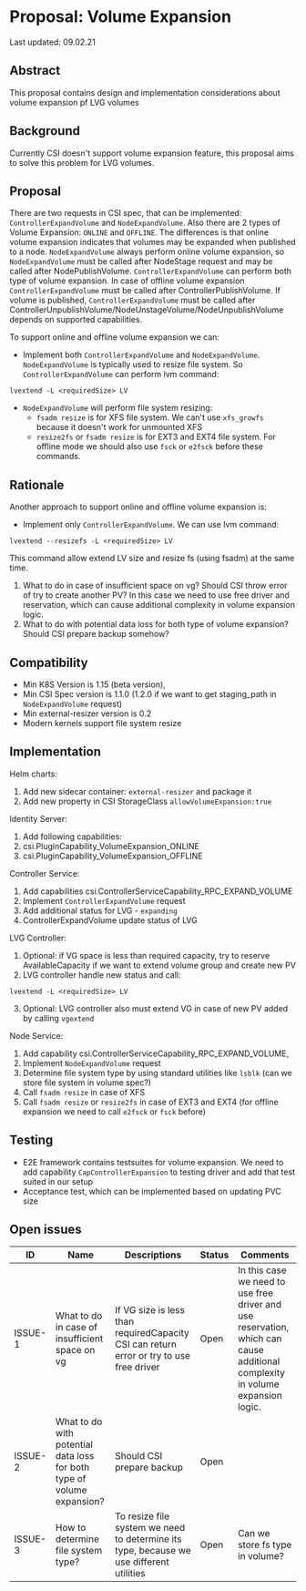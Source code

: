# Proposal: Volume Expansion

Last updated: 09.02.21

## Abstract

This proposal contains design and implementation considerations about volume expansion pf LVG volumes

## Background

Currently CSI doesn't support volume expansion feature, this proposal aims to solve this problem for LVG volumes.

## Proposal

There are two requests in CSI spec, that can be implemented: `ControllerExpandVolume` and `NodeExpandVolume`. Also there are 
2 types of Volume Expansion: `ONLINE` and `OFFLINE`. The differences is that online volume expansion indicates that volumes may be expanded
 when published to a node. `NodeExpandVolume` always perform online volume expansion, so `NodeExpandVolume` must be called after NodeStage request and may be called 
after NodePublishVolume. `ControllerExpandVolume` can perform both type of volume expansion. In case of offline volume expansion
`ControllerExpandVolume` must be called after ControllerPublishVolume. If volume is published, `ControllerExpandVolume` must be called
after ControllerUnpublishVolume/NodeUnstageVolume/NodeUnpublishVolume depends on supported capabilities. 

To support online and offline volume expansion we can:
 - Implement both `ControllerExpandVolume` and `NodeExpandVolume`.
`NodeExpandVolume` is typically used to resize file system. So `ControllerExpandVolume` can perform lvm command:
 ```
 lvextend -L <requiredSize> LV 
 ``` 
 - `NodeExpandVolume` will perform file system resizing:
    - `fsadm resize` is for XFS file system. We can't use `xfs_growfs` because it doesn't work for unmounted XFS
    - `resize2fs` or `fsadm resize` is for EXT3 and EXT4 file system. For offline mode we should also use `fsck` or `e2fsck` before these commands.

## Rationale

Another approach to support online and offline volume expansion is:
 - Implement only `ControllerExpandVolume`. We can use lvm command:
 ```
 lvextend --resizefs -L <requiredSize> LV
 ``` 
This command allow extend LV size and resize fs (using fsadm) at the same time. 

1) What to do in case of insufficient space on vg? Should CSI throw error of try to create another PV? In this case 
we need to use free driver and reservation, which can cause additional complexity in volume expansion logic.
2) What to do with potential data loss for both type of volume expansion? Should CSI prepare backup somehow?

## Compatibility

* Min K8S Version is 1.15 (beta version), 
* Min CSI Spec version is 1.1.0 (1.2.0 if we want to get staging_path in `NodeExpandVolume` request)
* Min external-resizer version is 0.2 
* Modern kernels support file system resize

## Implementation

Helm charts:
1) Add new sidecar container: `external-resizer` and package it
2) Add new property in CSI StorageClass `allowVolumeExpansion:true`

Identity Server:
1) Add following capabilities:
2) csi.PluginCapability_VolumeExpansion_ONLINE
3) csi.PluginCapability_VolumeExpansion_OFFLINE

Controller Service:
1) Add capabilities csi.ControllerServiceCapability_RPC_EXPAND_VOLUME
2) Implement `ControllerExpandVolume` request
3) Add additional status for LVG - `expanding`
4) ControllerExpandVolume update status of LVG

LVG Controller:
1) Optional: if VG space is less than required capacity, try to reserve AvailableCapacity if we want to extend volume group and create new PV
2) LVG controller handle new status and call:
 ```
 lvextend -L <requiredSize> LV
 ``` 
3) Optional: LVG controller also must extend VG in case of new PV added by calling `vgextend`

Node Service:
1) Add capability csi.ControllerServiceCapability_RPC_EXPAND_VOLUME,
2) Implement `NodeExpandVolume` request
3) Determine file system type by using standard utilities like `lsblk` (can we store file system in volume spec?)
4) Call `fsadm resize` in case of XFS
5) Call `fsadm resize` or `resize2fs` in case of EXT3 and EXT4 (for offline expansion we need to call `e2fsck` or `fsck` before)

## Testing
* E2E framework contains testsuites for volume expansion. We need to add capability `CapControllerExpansion` to testing driver and add that test suited in our setup
* Acceptance test, which can be implemented based on updating PVC size

## Open issues

ID      | Name    | Descriptions | Status | Comments
--------| --------| -------------| ------ | --------
ISSUE-1 |What to do in case  of insufficient space on vg | If VG size is less than requiredCapacity CSI can return error or try to use free driver| Open | In this case we need to use free driver and use reservation, which can cause additional complexity in volume expansion logic. 
ISSUE-2 |What to do with potential data loss for both type of volume expansion? | Should CSI prepare backup| Open |                            
ISSUE-3 |How to determine file system type? | To resize file system we need to determine its type, because we use different utilities| Open | Can we store fs type in volume?                           


